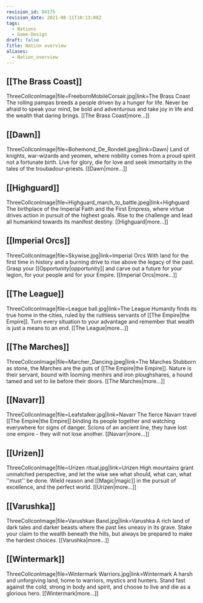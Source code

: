 ```yaml
---
revision_id: 84175
revision_date: 2021-08-11T10:13:08Z
tags:
  - Nations
  - Game-Design
draft: false
Title: Nation overview
aliases:
  - Nation_overview
---
```

## [[The Brass Coast]]
ThreeColIconImage|file=FreebornMobileCorsair.jpg|link=The Brass Coast
The rolling pampas breeds a people driven by a hunger for life. Never be afraid to speak your mind, be bold and adventurous and take joy in life and the wealth that daring brings. [[The Brass Coast|more...]]
## [[Dawn]]
ThreeColIconImage|file=Bohemond_De_Rondell.jpeg|link=Dawn|
Land of knights, war-wizards and yeomen, where nobility comes from a proud spirit not a fortunate birth. Live for glory, die for love and seek immortality in the tales of the troubadour-priests. [[Dawn|more...]]
## [[Highguard]]
ThreeColIconImage|file=Highguard_march_to_battle.jpeg|link=Highguard
The birthplace of the Imperial Faith and the First Empress, where virtue drives action in pursuit of the highest goals. Rise to the challenge and lead all humankind towards its manifest destiny. [[Highguard|more...]]
## [[Imperial Orcs]]
ThreeColIconImage|file=Skywise.jpg|link=Imperial Orcs
With land for the first time in history and a burning drive to rise above the legacy of the past. Grasp your [[Opportunity|opportunity]] and carve out a future for your legion, for your people and for your Empire. [[Imperial Orcs|more...]]
## [[The League]]
ThreeColIconImage|file=League ball.jpg|link=The League
Humanity finds its true home in the cities, ruled by the ruthless servants of [[The Empire|the Empire]]. Turn every situation to your advantage and remember that wealth is just a means to an end. [[The League|more...]]
## [[The Marches]]
ThreeColIconImage|file=Marcher_Dancing.jpeg|link=The Marches
Stubborn as stone, the Marches are the guts of [[The Empire|the Empire]]. Nature is their servant, bound with looming menhirs and iron ploughshares, a hound tamed and set to lie before their doors. [[The Marches|more...]]
## [[Navarr]]
ThreeColIconImage|file=Leafstalker.jpg|link=Navarr
The fierce Navarr travel [[The Empire|the Empire]] binding its people together and watching everywhere for signs of danger. Scions of an ancient line, they have lost one empire - they will not lose another. [[Navarr|more...]]
## [[Urizen]]
ThreeColIconImage|file=Urizen ritual.jpg|link=Urizen
High mountains grant unmatched perspective, and let the wise see what should, what can, what ''must'' be done. Wield reason and [[Magic|magic]] in the pursuit of excellence, and the perfect world. [[Urizen|more...]]
## [[Varushka]]
ThreeColIconImage|file=Varushkan Band.jpg|link=Varushka
A rich land of dark tales and darker beasts where the past lies uneasy in its grave. Stake your claim to the wealth beneath the hills, but always be prepared to make the hardest choices. [[Varushka|more...]]
## [[Wintermark]]
ThreeColIconImage|file=Wintermark Warriors.jpg|link=Wintermark
A harsh and unforgiving land, home to warriors, mystics and hunters. Stand fast against the cold, strong in body and spirit, and choose to live and die as a glorious hero. [[Wintermark|more...]]